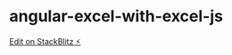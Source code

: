 # angular-excel-with-excel-js

[Edit on StackBlitz ⚡️](https://stackblitz.com/edit/angular-excel-with-excel-js)